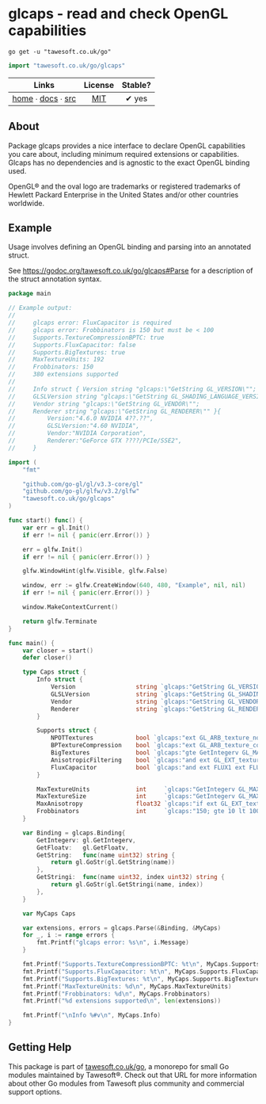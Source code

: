 # glcaps - read and check OpenGL capabilities

```shell script
go get -u "tawesoft.co.uk/go"
```

```go
import "tawesoft.co.uk/go/glcaps"
```

|  Links  | License | Stable? |
|:-------:|:-------:|:-------:|
| [home][home_glcaps] ∙ [docs][docs_glcaps] ∙ [src][src_glcaps] | [MIT][copy_glcaps] | ✔ yes |

[home_glcaps]: https://tawesoft.co.uk/go/glcaps
[src_glcaps]:  https://github.com/tawesoft/go/tree/master/glcaps
[docs_glcaps]: https://www.tawesoft.co.uk/go/doc/glcaps
[copy_glcaps]: https://github.com/tawesoft/go/tree/master/glcaps/LICENSE.txt

## About

Package glcaps provides a nice interface to declare OpenGL capabilities you
care about, including minimum required extensions or capabilities. Glcaps has
no dependencies and is agnostic to the exact OpenGL binding used.

OpenGL® and the oval logo are trademarks or registered trademarks of Hewlett
Packard Enterprise in the United States and/or other countries worldwide.


## Example


Usage involves defining an OpenGL binding and parsing into an annotated struct.

See https://godoc.org/tawesoft.co.uk/go/glcaps#Parse for a description of the
struct annotation syntax.


```go
package main

// Example output:
//
//     glcaps error: FluxCapacitor is required
//     glcaps error: Frobbinators is 150 but must be < 100
//     Supports.TextureCompressionBPTC: true
//     Supports.FluxCapacitor: false
//     Supports.BigTextures: true
//     MaxTextureUnits: 192
//     Frobbinators: 150
//     380 extensions supported
//
//     Info struct { Version string "glcaps:\"GetString GL_VERSION\"";
//     GLSLVersion string "glcaps:\"GetString GL_SHADING_LANGUAGE_VERSION\"";
//     Vendor string "glcaps:\"GetString GL_VENDOR\"";
//     Renderer string "glcaps:\"GetString GL_RENDERER\"" }{
//         Version:"4.6.0 NVIDIA 4??.??",
//         GLSLVersion:"4.60 NVIDIA",
//         Vendor:"NVIDIA Corporation",
//         Renderer:"GeForce GTX ????/PCIe/SSE2",
//     }

import (
    "fmt"

    "github.com/go-gl/gl/v3.3-core/gl"
    "github.com/go-gl/glfw/v3.2/glfw"
    "tawesoft.co.uk/go/glcaps"
)

func start() func() {
    var err = gl.Init()
    if err != nil { panic(err.Error()) }

    err = glfw.Init()
    if err != nil { panic(err.Error()) }

    glfw.WindowHint(glfw.Visible, glfw.False)

    window, err := glfw.CreateWindow(640, 480, "Example", nil, nil)
    if err != nil { panic(err.Error()) }

    window.MakeContextCurrent()

    return glfw.Terminate
}

func main() {
    var closer = start()
    defer closer()

    type Caps struct {
        Info struct {
            Version                 string `glcaps:"GetString GL_VERSION"`
            GLSLVersion             string `glcaps:"GetString GL_SHADING_LANGUAGE_VERSION"`
            Vendor                  string `glcaps:"GetString GL_VENDOR"`
            Renderer                string `glcaps:"GetString GL_RENDERER"`
        }

        Supports struct {
            NPOTTextures            bool `glcaps:"ext GL_ARB_texture_non_power_of_two; required"`
            BPTextureCompression    bool `glcaps:"ext GL_ARB_texture_compression_bptc; required"`
            BigTextures             bool `glcaps:"gte GetIntegerv GL_MAX_TEXTURE_SIZE 8192"`
            AnisotropicFiltering    bool `glcaps:"and ext GL_EXT_texture_filter_anisotropic gte GetFloatv GL_MAX_TEXTURE_MAX_ANISOTROPY 1.0"`
            FluxCapacitor           bool `glcaps:"and ext FLUX1 ext FLUX2; required"`
        }

        MaxTextureUnits             int     `glcaps:"GetIntegerv GL_MAX_COMBINED_TEXTURE_IMAGE_UNITS"`
        MaxTextureSize              int     `glcaps:"GetIntegerv GL_MAX_TEXTURE_SIZE; gte 8192"`
        MaxAnisotropy               float32 `glcaps:"if ext GL_EXT_texture_filter_anisotropic GetFloatv GL_MAX_TEXTURE_MAX_ANISOTROPY 1.0"`
        Frobbinators                int     `glcaps:"150; gte 10 lt 100 neq 13"`
    }

    var Binding = glcaps.Binding{
        GetIntegerv: gl.GetIntegerv,
        GetFloatv:   gl.GetFloatv,
        GetString:   func(name uint32) string {
            return gl.GoStr(gl.GetString(name))
        },
        GetStringi:  func(name uint32, index uint32) string {
            return gl.GoStr(gl.GetStringi(name, index))
        },
    }

    var MyCaps Caps

    var extensions, errors = glcaps.Parse(&Binding, &MyCaps)
    for _, i := range errors {
        fmt.Printf("glcaps error: %s\n", i.Message)
    }

    fmt.Printf("Supports.TextureCompressionBPTC: %t\n", MyCaps.Supports.BPTextureCompression)
    fmt.Printf("Supports.FluxCapacitor: %t\n", MyCaps.Supports.FluxCapacitor)
    fmt.Printf("Supports.BigTextures: %t\n", MyCaps.Supports.BigTextures)
    fmt.Printf("MaxTextureUnits: %d\n", MyCaps.MaxTextureUnits)
    fmt.Printf("Frobbinators: %d\n", MyCaps.Frobbinators)
    fmt.Printf("%d extensions supported\n", len(extensions))

    fmt.Printf("\nInfo %#v\n", MyCaps.Info)
}
```

## Getting Help

This package is part of [tawesoft.co.uk/go](https://www.tawesoft.co.uk/go),
a monorepo for small Go modules maintained by Tawesoft®.
Check out that URL for more information about other Go modules from
Tawesoft plus community and commercial support options.
